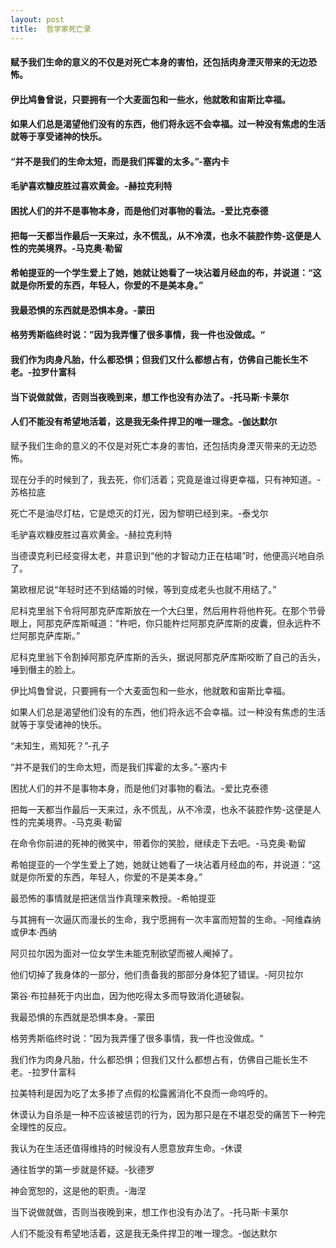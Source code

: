 ```yaml
---
layout: post
title:  哲学家死亡录
---
```

#### 赋予我们生命的意义的不仅是对死亡本身的害怕，还包括肉身湮灭带来的无边恐怖。
#### 伊比鸠鲁曾说，只要拥有一个大麦面包和一些水，他就敢和宙斯比幸福。
#### 如果人们总是渴望他们没有的东西，他们将永远不会幸福。过一种没有焦虑的生活就等于享受诸神的快乐。
#### “并不是我们的生命太短，而是我们挥霍的太多。”-塞内卡
#### 毛驴喜欢糠皮胜过喜欢黄金。-赫拉克利特
#### 困扰人们的并不是事物本身，而是他们对事物的看法。-爱比克泰德
#### 把每一天都当作最后一天来过，永不慌乱，从不冷漠，也永不装腔作势-这便是人性的完美境界。-马克奥·勒留
#### 希帕提亚的一个学生爱上了她，她就让她看了一块沾着月经血的布，并说道：“这就是你所爱的东西，年轻人，你爱的不是美本身。”
#### 我最恐惧的东西就是恐惧本身。-蒙田
#### 格劳秀斯临终时说：”因为我弄懂了很多事情，我一件也没做成。“
#### 我们作为肉身凡胎，什么都恐惧；但我们又什么都想占有，仿佛自己能长生不老。-拉罗什富科
#### 当下说做就做，否则当夜晚到来，想工作也没有办法了。-托马斯·卡莱尔
#### 人们不能没有希望地活着，这是我无条件捍卫的唯一理念。-伽达默尔
<!-- more -->
赋予我们生命的意义的不仅是对死亡本身的害怕，还包括肉身湮灭带来的无边恐怖。

现在分手的时候到了，我去死，你们活着；究竟是谁过得更幸福，只有神知道。-苏格拉底

死亡不是油尽灯枯，它是熄灭的灯光，因为黎明已经到来。-泰戈尔

毛驴喜欢糠皮胜过喜欢黄金。-赫拉克利特

当德谟克利已经变得太老，并意识到“他的才智动力正在枯竭”时，他便高兴地自杀了。

第欧根尼说“年轻时还不到结婚的时候，等到变成老头也就不用结了。”

尼科克里翁下令将阿那克萨库斯放在一个大臼里，然后用杵将他杵死。在那个节骨眼上，阿那克萨库斯喊道：“杵吧，你只能杵烂阿那克萨库斯的皮囊，但永远杵不烂阿那克萨库斯。”

尼科克里翁下令割掉阿那克萨库斯的舌头，据说阿那克萨库斯咬断了自己的舌头，唾到僭主的脸上。

伊比鸠鲁曾说，只要拥有一个大麦面包和一些水，他就敢和宙斯比幸福。

如果人们总是渴望他们没有的东西，他们将永远不会幸福。过一种没有焦虑的生活就等于享受诸神的快乐。

“未知生，焉知死？”-孔子

“并不是我们的生命太短，而是我们挥霍的太多。”-塞内卡

困扰人们的并不是事物本身，而是他们对事物的看法。-爱比克泰德

把每一天都当作最后一天来过，永不慌乱，从不冷漠，也永不装腔作势-这便是人性的完美境界。-马克奥·勒留

在命令你前进的死神的微笑中，带着你的笑脸，继续走下去吧。-马克奥·勒留

希帕提亚的一个学生爱上了她，她就让她看了一块沾着月经血的布，并说道：“这就是你所爱的东西，年轻人，你爱的不是美本身。”

最恐怖的事情就是把迷信当作真理来教授。-希帕提亚

与其拥有一次逼仄而漫长的生命，我宁愿拥有一次丰富而短暂的生命。-阿维森纳或伊本·西纳

阿贝拉尔因为面对一位女学生未能克制欲望而被人阉掉了。

他们切掉了我身体的一部分，他们责备我的那部分身体犯了错误。-阿贝拉尔

第谷·布拉赫死于内出血，因为他吃得太多而导致消化道破裂。

我最恐惧的东西就是恐惧本身。-蒙田

格劳秀斯临终时说：”因为我弄懂了很多事情，我一件也没做成。“

我们作为肉身凡胎，什么都恐惧；但我们又什么都想占有，仿佛自己能长生不老。-拉罗什富科

拉美特利是因为吃了太多掺了点假的松露酱消化不良而一命呜呼的。

休谟认为自杀是一种不应该被惩罚的行为，因为那只是在不堪忍受的痛苦下一种完全理性的反应。

我认为在生活还值得维持的时候没有人愿意放弃生命。-休谟

通往哲学的第一步就是怀疑。-狄德罗

神会宽恕的，这是他的职责。-海涅

当下说做就做，否则当夜晚到来，想工作也没有办法了。-托马斯·卡莱尔

人们不能没有希望地活着，这是我无条件捍卫的唯一理念。-伽达默尔
